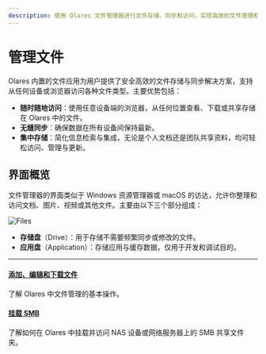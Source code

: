 ```yaml
---
description: 使用 Olares 文件管理器进行文件存储、同步和访问，实现高效的文件管理和团队协作。
---
```

# 管理文件

Olares 内置的文件应用为用户提供了安全高效的文件存储与同步解决方案，支持从任何设备或浏览器访问各种文件类型。主要优势包括：

* **随时随地访问**：使用任意设备端的浏览器，从任何位置查看、下载或共享存储在 Olares 中的文件。
* **无缝同步**：确保数据在所有设备间保持最新。
* **集中存储**：简化信息检索与集成，无论是个人文档还是团队共享资料，均可轻松访问、管理与更新。

## 界面概览

文件管理器的界面类似于 Windows 资源管理器或 macOS 的访达，允许你整理和访问文档、图片、视频或其他文件。主要由以下三个部分组成：


![Files](/images/zh/manual/olares/files-1.png#bordered)

* **存储盘**（Drive）：用于存储不需要频繁同步或修改的文件。
* **应用盘**（Application）：存储应用与缓存数据，仅用于开发和调试目的。

---
<div>
<h4><a href="./add-edit-download">添加、编辑和下载文件</a></h4>
了解 Olares 中文件管理的基本操作。
</div>

<div>
  <h4><a href="./mount-SMB">挂载 SMB</a></h4>
  了解如何在 Olares 中挂载并访问 NAS 设备或网络服务器上的 SMB 共享文件夹。
</div>







